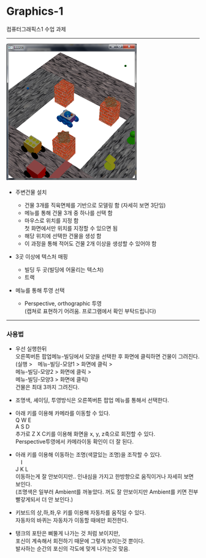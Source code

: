 # Graphics-1
컴퓨터그래픽스1 수업 과제  
  
---
  
![](/image/00_capture1.png)

- 주변건물 설치  
  - 건물 3개를 직육면체를 기반으로 모델링 함 (자세히 보면 3단임)  
  - 메뉴를 통해 건물 3개 중 하나를 선택 함  
  - 마우스로 위치를 지정 함  
   첫 화면에서만 위치를 지정할 수 있으면 됨  
  - 해당 위치에 선택한 건물을 생성 함  
  - 이 과정을 통해 적어도 건물 2개 이상을 생성할 수 있어야 함  
  
- 3곳 이상에 텍스처 매핑  
  - 빌딩 두 곳(빌딩에 어울리는 텍스처)  
  - 트랙  
  
- 메뉴를 통해 투영 선택  
  - Perspective, orthographic 투영  
  (캡쳐로 표현하기 어려움. 프로그램에서 확인 부탁드립니다)
  
---
  
### 사용법
- 우선 실행한뒤  
  오른쪽버튼 팝업메뉴-빌딩에서 모양을 선택한 후 화면에 클릭하면 건물이 그려진다.  
  (실행 >　메뉴-빌딩-모양1 > 화면에 클릭 >  
  메뉴-빌딩-모양2 > 화면에 클릭 >  
  메뉴-빌딩-모양3 > 화면에 클릭)  
  건물은 최대 3까지 그려진다.  
  
- 조명색, 셰이딩, 투영방식은 오른쪽버튼 팝업 메뉴를 통해서 선택한다.  
  
- 아래 키를 이용해 카메라를 이동할 수 있다.  
  Q W E  
  A S D  
  추가로 Z X C키를 이용해 화면을 x, y, z축으로 회전할 수 있다.  
  Perspective투영에서 카메라이동 확인이 더 잘 된다.  
  
- 아래 키를 이용해 이동하는 조명(색깔있는 조명)을 조작할 수 있다.  
  　I  
  J K L  
  이동하는게 잘 안보이지만.. 인내심을 가지고 한방향으로 움직이거나 자세히 보면 보인다.  
  (조명색은 일부러 Ambient를 꺼놓았다. 꺼도 잘 안보이지만 Ambient를 키면 전부 빨갛게되서 더 안 보인다.)  
  
- 키보드의 상,하,좌,우 키를 이용해 자동차를 움직일 수 있다.  
  자동차의 바퀴는 자동차가 이동할 때에만 회전한다.

- 탱크의 포탄은 삐뚤게 나가는 것 처럼 보이지만,  
  포신이 계속해서 회전하기 때문에 그렇게 보이는것 뿐이다.  
  발사하는 순간의 포신의 각도에 맞게 나가는것 맞음.

